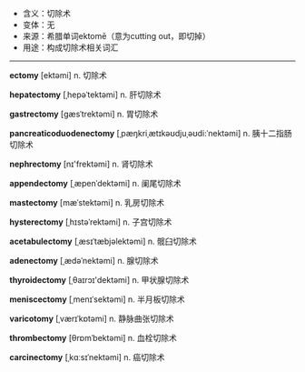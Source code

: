 - <span class="definition">含义：切除术</span>
- <span class="definition">变体：无</span>
- <span class="definition">来源：希腊单词ektomē（意为cutting out，即切掉）</span>
- <span class="definition">用途：构成切除术相关词汇</span>

---

<span class="vocabulary">**ectomy**</span> [ektəmi] n. 切除术

<span class="vocabulary">**hepatectomy**</span> [ˌhepəˈtektəmi] n. 肝切除术

<span class="vocabulary">**gastrectomy**</span> [ɡæsˈtrektəmi] n. 胃切除术

<span class="vocabulary">**pancreaticoduodenectomy**</span> [ˌpæŋkriˌætɪkəʊdjuˌəʊdi:ˈnektəmi] n. 胰十二指肠切除术

<span class="vocabulary">**nephrectomy**</span> [nɪ'frektəmi] n. 肾切除术

<span class="vocabulary">**appendectomy**</span> [ˌæpenˈdektəmi] n. 阑尾切除术

<span class="vocabulary">**mastectomy**</span> [mæˈstektəmi] n. 乳房切除术

<span class="vocabulary">**hysterectomy**</span> [ˌhɪstəˈrektəmi] n. 子宫切除术

<span class="vocabulary">**acetabulectomy**</span> [ˌæsɪˈtæbjəlektəmi] n. 髋臼切除术

<span class="vocabulary">**adenectomy**</span> [ˌædəˈnektəmi] n. 腺切除术

<span class="vocabulary">**thyroidectomy**</span> [ˌθaɪrɔɪ'dektəmi] n. 甲状腺切除术

<span class="vocabulary">**meniscectomy**</span> [ˌmenɪˈsektəmi] n. 半月板切除术

<span class="vocabulary">**varicotomy**</span> [ˌværɪˈkɒtəmi] n. 静脉曲张切除术

<span class="vocabulary">**thrombectomy**</span> [θrɒmˈbektəmi] n. 血栓切除术

<span class="vocabulary">**carcinectomy**</span> [ˌkɑːsɪˈnektəmi] n. 癌切除术

